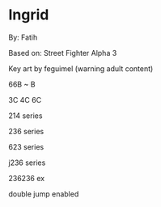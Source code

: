# Ingrid

By: Fatih

Based on: Street Fighter Alpha 3

Key art by feguimel (warning adult content)

66B ~ B

3C 4C 6C

214 series

236 series

623 series

j236 series

236236 ex

double jump enabled